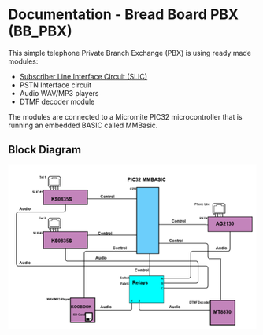 # Documentation - Bread Board PBX (BB_PBX)

This simple telephone Private Branch Exchange (PBX) is using ready made modules:

* [Subscriber Line Interface Circuit (SLIC)](/docs/Ring_SLIC_Interface.pdf)
* PSTN Interface circuit
* Audio WAV/MP3 players
* DTMF decoder module

The modules are connected to a Micromite PIC32 microcontroller that is running an embedded BASIC called MMBasic.

## Block Diagram

![Alt text](../images/BB-PBX.png?raw=true "Block Diagram")

